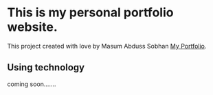 # This is my personal portfolio website.

This project created with love by Masum Abduss Sobhan [My Portfolio](https://github.com/facebook/create-react-app).

## Using technology
coming soon.......

